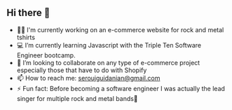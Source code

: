 ## Hi there 👋

- 🤘🏻 I'm currently working on an e-commerce website for rock and metal tshirts 
- 💻 I’m currently learning Javascript with the Triple Ten Software Engineer bootcamp.
- 🤝 I’m looking to collaborate on any type of e-commerce project especially those that have to do with Shopify
- 📫 How to reach me: seroujguidanian@gmail.com
- ⚡️ Fun fact: Before becoming a software engineer I was actually the lead singer for multiple rock and metal bands🎤
